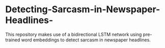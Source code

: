 # Detecting-Sarcasm-in-Newspaper-Headlines-
This repository makes use of a bidirectional LSTM network using pre-trained word embeddings to detect sarcasm in newspaper headlines. 
